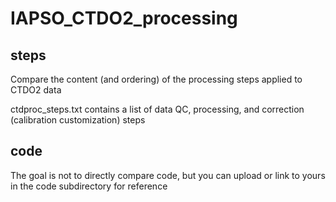 # IAPSO_CTDO2_processing

## steps

Compare the content (and ordering) of the processing steps applied to CTDO2 data

ctdproc_steps.txt contains a list of data QC, processing, and correction (calibration customization) steps

## code

The goal is not to directly compare code, but you can upload or link to yours in the code subdirectory for reference
